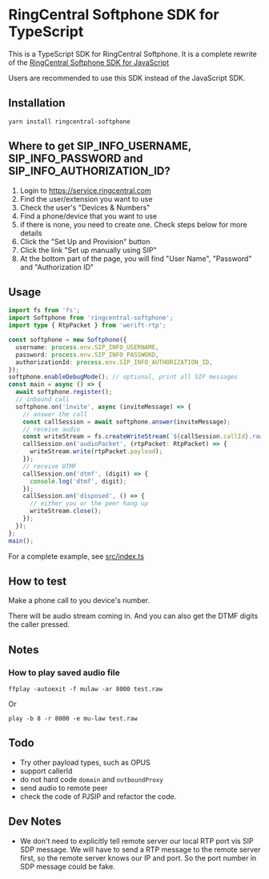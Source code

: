# RingCentral Softphone SDK for TypeScript

This is a TypeScript SDK for RingCentral Softphone. It is a complete rewrite of the [RingCentral Softphone SDK for JavaScript](https://github.com/ringcentral/ringcentral-softphone-js)

Users are recommended to use this SDK instead of the JavaScript SDK.


## Installation

```
yarn install ringcentral-softphone
```

## Where to get SIP_INFO_USERNAME, SIP_INFO_PASSWORD and SIP_INFO_AUTHORIZATION_ID?

1. Login to https://service.ringcentral.com
2. Find the user/extension you want to use
3. Check the user's "Devices & Numbers"
4. Find a phone/device that you want to use
  1. if there is none, you need to create one. Check steps below for more details
5. Click the "Set Up and Provision" button
6. Click the link "Set up manually using SIP"
7. At the bottom part of the page, you will find "User Name", "Password" and "Authorization ID"


## Usage

```typescript
import fs from 'fs';
import Softphone from 'ringcentral-softphone';
import type { RtpPacket } from 'werift-rtp';

const softphone = new Softphone({
  username: process.env.SIP_INFO_USERNAME,
  password: process.env.SIP_INFO_PASSWORD,
  authorizationId: process.env.SIP_INFO_AUTHORIZATION_ID,
});
softphone.enableDebugMode(); // optional, print all SIP messages
const main = async () => {
  await softphone.register();
  // inbound call
  softphone.on('invite', async (inviteMessage) => {
    // answer the call
    const callSession = await softphone.answer(inviteMessage);
    // receive audio
    const writeStream = fs.createWriteStream(`${callSession.callId}.raw`, { flags: 'a' });
    callSession.on('audioPacket', (rtpPacket: RtpPacket) => {
      writeStream.write(rtpPacket.payload);
    });
    // receive DTMF
    callSession.on('dtmf', (digit) => {
      console.log('dtmf', digit);
    });
    callSession.on('disposed', () => {
      // either you or the peer hang up
      writeStream.close();
    });
  });
};
main();
```

For a complete example, see [src/index.ts](src/index.ts)


## How to test

Make a phone call to you device's number.

There will be audio stream coming in. And you can also get the DTMF digits the caller pressed.

## Notes

### How to play saved audio file

```
ffplay -autoexit -f mulaw -ar 8000 test.raw
```

Or

```
play -b 8 -r 8000 -e mu-law test.raw
```


## Todo

- Try other payload types, such as OPUS
- support callerId
- do not hard code `domain` and `outboundProxy`
- send audio to remote peer
- check the code of PJSIP and refactor the code.


## Dev Notes

- We don't need to explicitly tell remote server our local RTP port vis SIP SDP message. We will have to send a RTP message to the remote server first, so the remote server knows our IP and port. So the port number in SDP message could be fake.
